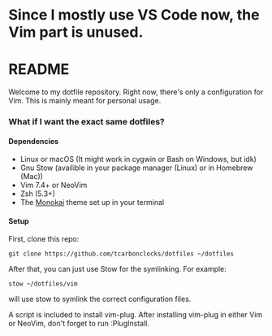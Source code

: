 # Since I mostly use VS Code now, the Vim part is unused. #

# README #

Welcome to my dotfile repository. Right now, there's only a configuration for Vim.
This is mainly meant for personal usage.

### What if I want the exact same dotfiles? ###

#### Dependencies ####
- Linux or macOS (It might work in cygwin or Bash on Windows, but idk)
- Gnu Stow (availible in your package manager (Linux) or in Homebrew (Mac))
- Vim 7.4+ or NeoVim
- Zsh (5.3+)
- The [Monokai](http://monokai.tommodore.net/) theme set up in your terminal
 
#### Setup ####
First, clone this repo:

    git clone https://github.com/tcarbonclocks/dotfiles ~/dotfiles
    
After that, you can just use Stow for the symlinking. For example:

    stow ~/dotfiles/vim

will use stow to symlink the correct configuration files.

A script is included to install vim-plug. After installing vim-plug in either Vim or NeoVim, don't forget to run :PlugInstall.

